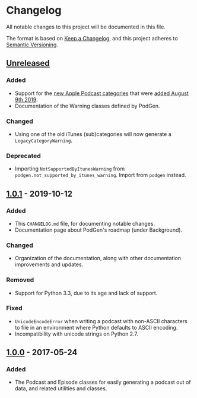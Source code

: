 # Changelog

All notable changes to this project will be documented in this file.

The format is based on [Keep a Changelog](https://keepachangelog.com/en/1.1.0/),
and this project adheres to [Semantic Versioning](https://semver.org/spec/v2.0.0.html).

## [Unreleased]
### Added

- Support for the [new Apple Podcast categories][category-new-2019] that were [added August 9th 2019][category-published-2019].
- Documentation of the Warning classes defined by PodGen.

[category-new-2019]: https://podnews.net/article/apple-changed-podcast-categories-2019
[category-published-2019]: https://itunespartner.apple.com/podcasts/whats-new/100002598

### Changed

- Using one of the old iTunes (sub)categories will now generate a `LegacyCategoryWarning`.

### Deprecated

- Importing `NotSupportedByItunesWarning` from `podgen.not_supported_by_itunes_warning`. Import from `podgen` instead.


## [1.0.1] - 2019-10-12
### Added

- This `CHANGELOG.md` file, for documenting notable changes.
- Documentation page about PodGen's roadmap (under Background).

### Changed

- Organization of the documentation, along with other documentation
  improvements and updates.

### Removed

- Support for Python 3.3, due to its age and lack of support.

### Fixed

- `UnicodeEncodeError` when writing a podcast with non-ASCII characters to file
  in an environment where Python defaults to ASCII encoding.
- Incompatibility with unicode strings on Python 2.7.


## [1.0.0] - 2017-05-24
### Added

- The Podcast and Episode classes for easily generating a podcast out of data,
  and related utilities and classes.

[Unreleased]: https://github.com/tobinus/python-podgen/compare/v1.0.1...develop
[1.0.1]: https://github.com/tobinus/python-podgen/compare/v1.0.0...v1.0.1
[1.0.0]: https://github.com/tobinus/python-podgen/compare/290045ac...v1.0.0

